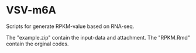 # VSV-m6A

Scripts for generate RPKM-value based on RNA-seq.

The "example.zip" contain the input-data and attachment.
The "RPKM.Rmd" contain the orginal codes.

